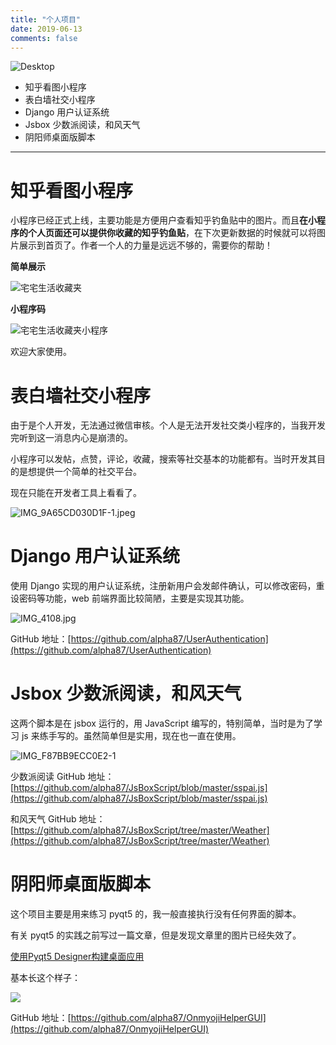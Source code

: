 ```yaml
---
title: "个人项目"
date: 2019-06-13
comments: false
---
```


![Desktop](https://i.loli.net/2020/01/27/EhaTPJNQKMvFt5u.jpg " ")

 - 知乎看图小程序
 - 表白墙社交小程序
 - Django 用户认证系统
 - Jsbox 少数派阅读，和风天气
 - 阴阳师桌面版脚本

 ------

# 知乎看图小程序

小程序已经正式上线，主要功能是方便用户查看知乎钓鱼贴中的图片。而且**在小程序的个人页面还可以提供你收藏的知乎钓鱼贴**，在下次更新数据的时候就可以将图片展示到首页了。作者一个人的力量是远远不够的，需要你的帮助！

**简单展示**

![宅宅生活收藏夹](https://i.loli.net/2020/01/27/rtYlf9aNAPKyREG.jpg)

**小程序码**

![宅宅生活收藏夹小程序](https://i.loli.net/2019/06/13/5d0199e86527257104.jpg)

欢迎大家使用。

# 表白墙社交小程序

由于是个人开发，无法通过微信审核。个人是无法开发社交类小程序的，当我开发完听到这一消息内心是崩溃的。

小程序可以发帖，点赞，评论，收藏，搜索等社交基本的功能都有。当时开发其目的是想提供一个简单的社交平台。

现在只能在开发者工具上看看了。

![IMG_9A65CD030D1F-1.jpeg](https://i.loli.net/2019/06/13/5d019c503f91d10427.jpeg)

# Django 用户认证系统

使用 Django 实现的用户认证系统，注册新用户会发邮件确认，可以修改密码，重设密码等功能，web 前端界面比较简陋，主要是实现其功能。

![IMG_4108.jpg](https://i.loli.net/2019/06/13/5d01a01b8cb8664429.jpg)

GitHub 地址：[https://github.com/alpha87/UserAuthentication](https://github.com/alpha87/UserAuthentication)

# Jsbox 少数派阅读，和风天气

这两个脚本是在 jsbox 运行的，用 JavaScript 编写的，特别简单，当时是为了学习 js 来练手写的。虽然简单但是实用，现在也一直在使用。

![IMG_F87BB9ECC0E2-1](https://user-images.githubusercontent.com/25655581/59413479-31e1e280-8df2-11e9-8ab7-747b2c0bea0e.jpeg)

少数派阅读 GitHub 地址：[https://github.com/alpha87/JsBoxScript/blob/master/sspai.js](https://github.com/alpha87/JsBoxScript/blob/master/sspai.js)

和风天气 GitHub 地址：[https://github.com/alpha87/JsBoxScript/tree/master/Weather](https://github.com/alpha87/JsBoxScript/tree/master/Weather)

# 阴阳师桌面版脚本

这个项目主要是用来练习 pyqt5 的，我一般直接执行没有任何界面的脚本。

有关 pyqt5 的实践之前写过一篇文章，但是发现文章里的图片已经失效了。

[使用Pyqt5 Designer构建桌面应用](https://lijianxun.top/2019/04/27/%E4%BD%BF%E7%94%A8Pyqt5-Designer%E6%9E%84%E5%BB%BA%E6%A1%8C%E9%9D%A2%E5%BA%94%E7%94%A8/)

基本长这个样子：

![](https://camo.githubusercontent.com/54d443119f34eaad39083097965c6545b150d9d4/68747470733a2f2f692e6c6f6c692e6e65742f323031392f30342f32372f356363343066333262613766632e706e67)

GitHub 地址：[https://github.com/alpha87/OnmyojiHelperGUI](https://github.com/alpha87/OnmyojiHelperGUI)